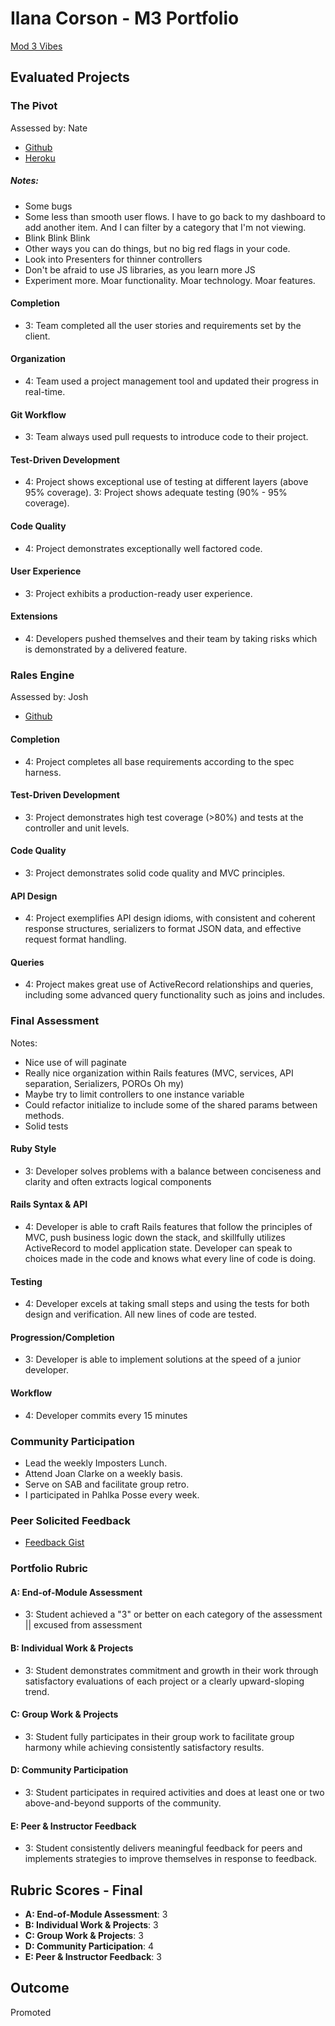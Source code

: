 # Ilana Corson - M3 Portfolio

[Mod 3 Vibes](https://www.youtube.com/watch?v=btPJPFnesV4)

## Evaluated Projects

### The Pivot

Assessed by: Nate

* [Github](https://github.com/icorson3/the_pivot)
* [Heroku](http://copper-falls-market.herokuapp.com/)

##### Notes:

* Some bugs
* Some less than smooth user flows. I have to go back to my dashboard to add another item. And I can filter by a category that I'm not viewing.
* Blink Blink Blink
* Other ways you can do things, but no big red flags in your code.
* Look into Presenters for thinner controllers
* Don't be afraid to use JS libraries, as you learn more JS
* Experiment more. Moar functionality. Moar technology. Moar features.

#### Completion

- 3: Team completed all the user stories and requirements set by the client.

#### Organization

- 4: Team used a project management tool and updated their progress in real-time.

#### Git Workflow

- 3: Team always used pull requests to introduce code to their project.

#### Test-Driven Development

- 4: Project shows exceptional use of testing at different layers (above 95% coverage).
3: Project shows adequate testing (90% - 95% coverage).

#### Code Quality

- 4: Project demonstrates exceptionally well factored code.

#### User Experience

- 3: Project exhibits a production-ready user experience.

#### Extensions

- 4: Developers pushed themselves and their team by taking risks which is demonstrated by a delivered feature.

### Rales Engine

Assessed by: Josh

* [Github](https://github.com/icorson3/rails_engine)

#### Completion

- 4: Project completes all base requirements according to the spec harness.

#### Test-Driven Development

- 3: Project demonstrates high test coverage (>80%) and tests at the controller and unit levels.

#### Code Quality

- 3: Project demonstrates solid code quality and MVC principles.

#### API Design

- 4: Project exemplifies API design idioms, with consistent and coherent response structures, serializers to format JSON data, and effective request format handling.

#### Queries

- 4: Project makes great use of ActiveRecord relationships and queries, including some advanced query functionality such as joins and includes.

### Final Assessment

Notes:

* Nice use of will paginate
* Really nice organization within Rails features (MVC, services, API separation, Serializers, POROs Oh my)
* Maybe try to limit controllers to one instance variable
* Could refactor initialize to include some of the shared params between methods.
* Solid tests

#### Ruby Style

- 3: Developer solves problems with a balance between conciseness and clarity and often extracts logical components

#### Rails Syntax & API

- 4: Developer is able to craft Rails features that follow the principles of MVC, push business logic down the stack, and skillfully utilizes ActiveRecord to model application state. Developer can speak to choices made in the code and knows what every line of code is doing.

#### Testing

- 4: Developer excels at taking small steps and using the tests for both design and verification. All new lines of code are tested.

#### Progression/Completion

- 3: Developer is able to implement solutions at the speed of a junior developer.

#### Workflow

- 4: Developer commits every 15 minutes

### Community Participation

- Lead the weekly Imposters Lunch.
- Attend Joan Clarke on a weekly basis.
- Serve on SAB and facilitate group retro.
- I participated in Pahlka Posse every week.

### Peer Solicited Feedback

* [Feedback Gist](https://gist.github.com/icorson3/3a052057615cb699153029f695ce06ee)

### Portfolio Rubric

#### A: End-of-Module Assessment

- 3: Student achieved a "3" or better on each category of the assessment || excused from assessment

#### B: Individual Work & Projects

- 3: Student demonstrates commitment and growth in their work through satisfactory evaluations of each project or a clearly upward-sloping trend.

#### C: Group Work & Projects

- 3: Student fully participates in their group work to facilitate group harmony while achieving consistently satisfactory results.

#### D: Community Participation

- 3: Student participates in required activities and does at least one or two above-and-beyond supports of the community.

#### E: Peer & Instructor Feedback

- 3: Student consistently delivers meaningful feedback for peers and implements strategies to improve themselves in response to feedback.

## Rubric Scores - Final

* **A: End-of-Module Assessment**: 3
* **B: Individual Work & Projects**: 3
* **C: Group Work & Projects**: 3
* **D: Community Participation**: 4
* **E: Peer & Instructor Feedback**: 3

## Outcome

Promoted
